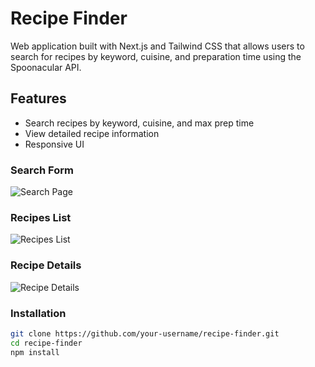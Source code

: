 # Recipe Finder

Web application built with Next.js and Tailwind CSS that allows users to search for recipes by keyword, cuisine, and preparation time using the Spoonacular API.

## Features

- Search recipes by keyword, cuisine, and max prep time
- View detailed recipe information
- Responsive UI

### Search Form

![Search Page](./search.png)

### Recipes List

![Recipes List](./RecipeList.png)

### Recipe Details

![Recipe Details](./RecipeDetails.png)

### Installation

```bash
git clone https://github.com/your-username/recipe-finder.git
cd recipe-finder
npm install
```
